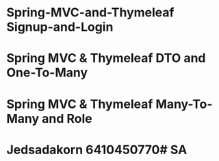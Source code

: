 # Spring-MVC-and-Thymeleaf Signup-and-Login
# Spring MVC & Thymeleaf DTO and One-To-Many
# Spring MVC & Thymeleaf Many-To-Many and Role

# Jedsadakorn 6410450770# SA
